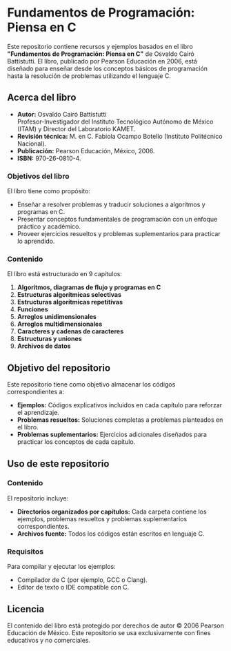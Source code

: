 # Fundamentos de Programación: Piensa en C

Este repositorio contiene recursos y ejemplos basados en el libro **"Fundamentos de Programación: Piensa en C"** de Osvaldo Cairó Battistutti. El libro, publicado por Pearson Educación en 2006, está diseñado para enseñar desde los conceptos básicos de programación hasta la resolución de problemas utilizando el lenguaje C.

## Acerca del libro

- **Autor:** Osvaldo Cairó Battistutti  
  Profesor-Investigador del Instituto Tecnológico Autónomo de México (ITAM) y Director del Laboratorio KAMET.
- **Revisión técnica:** M. en C. Fabiola Ocampo Botello (Instituto Politécnico Nacional).
- **Publicación:** Pearson Educación, México, 2006.
- **ISBN:** 970-26-0810-4.

### Objetivos del libro
El libro tiene como propósito:
- Enseñar a resolver problemas y traducir soluciones a algoritmos y programas en C.
- Presentar conceptos fundamentales de programación con un enfoque práctico y académico.
- Proveer ejercicios resueltos y problemas suplementarios para practicar lo aprendido.

### Contenido
El libro está estructurado en 9 capítulos:
1. **Algoritmos, diagramas de flujo y programas en C**
2. **Estructuras algorítmicas selectivas**
3. **Estructuras algorítmicas repetitivas**
4. **Funciones**
5. **Arreglos unidimensionales**
6. **Arreglos multidimensionales**
7. **Caracteres y cadenas de caracteres**
8. **Estructuras y uniones**
9. **Archivos de datos**

## Objetivo del repositorio

Este repositorio tiene como objetivo almacenar los códigos correspondientes a:
- **Ejemplos:** Códigos explicativos incluidos en cada capítulo para reforzar el aprendizaje.
- **Problemas resueltos:** Soluciones completas a problemas planteados en el libro.
- **Problemas suplementarios:** Ejercicios adicionales diseñados para practicar los conceptos de cada capítulo.

## Uso de este repositorio

### Contenido
El repositorio incluye:
- **Directorios organizados por capítulos:** Cada carpeta contiene los ejemplos, problemas resueltos y problemas suplementarios correspondientes.
- **Archivos fuente:** Todos los códigos están escritos en lenguaje C.

### Requisitos
Para compilar y ejecutar los ejemplos:
- Compilador de C (por ejemplo, GCC o Clang).
- Editor de texto o IDE compatible con C.

## Licencia
El contenido del libro está protegido por derechos de autor © 2006 Pearson Educación de México. Este repositorio se usa exclusivamente con fines educativos y no comerciales.
